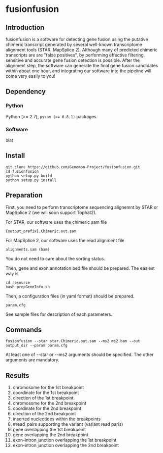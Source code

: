 # fusionfusion 

## Introduction

fusionfusion is a software for detecting gene fusion 
using the putative chimeric transcript generated by several well-known transcriptome alignment tools (STAR, MapSplice 2).
Although many of predicted chimeric transcripts are are "false positives",
by performing effective filtering, sensitive and accurate gene fusion detection is possible.
After the alignment step, the software can generate the final gene fusion candidates within about one hour,
and integrating our software into the pipeline will come very easily to you!

## Dependency

### Python
Python (>= 2.7), `pysam (>= 0.8.1)` packages

### Software
blat

## Install

```
git clone https://github.com/Genomon-Project/fusionfusion.git
cd fusionfusion 
python setup.py build
python setup.py install
```
## Preparation

First, you need to perform transcriptome sequencing alignemnt by STAR or MapSplice 2 
(we will soon support Tophat2).

For STAR, our software uses the chimeric sam file
```
{output_prefix}.Chimeric.out.sam
```

For MapSplice 2, our software uses the read alignment file
```
alignments.sam (bam)
```
You do not need to care about the sorting status.

Then, gene and exon annotation bed file should be prepared.
The easiest way is
```
cd resource
bash prepGeneInfo.sh
```

Then, a configuration files (in yaml format) should be prepared.
```
param.cfg
```

See sample files for description of each parameters.

## Commands


```
fusionfusion --star star.Chimeric.out.sam --ms2 ms2.bam --out output_dir --param param.cfg
```
At least one of --star or --ms2 arguments should be specified.
The other arguments are mandatory.

## Results

1. chromosome for the 1st breakpoint
1. coordinate for the 1st breakpoint
1. direction of the 1st breakpoint
1. chromosome for the 2nd breakpoint
1. coordinate for the 2nd breakpoint
1. direction of the 2nd breakpoint
1. inserted nucleotides within the breakpoints
1. #read_pairs supporting the variant (variant read paris)
1. gene overlapping the 1st breakpoint
1. gene overlapping the 2nd breakpoint
1. exon-intron junction overlapping the 1st breakpoint
1. exon-intron junction overlapping the 2nd breakpoint


